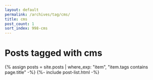 ```yaml
---
layout: default
permalink: /archives/tag/cms/
title: cms
post_count: 1
sort_index: 998-cms
---
```

<h1 class="page-heading">Posts tagged with cms</h1>
{% assign posts = site.posts | where_exp: "item", "item.tags contains page.title" -%}
{%- include post-list.html -%}
